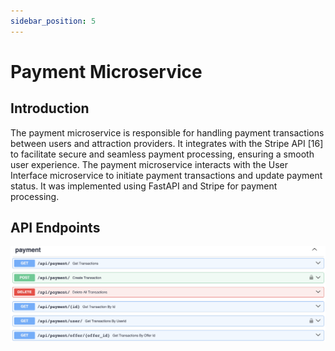 ```yaml
---
sidebar_position: 5
---
```


# Payment Microservice

## Introduction

The payment microservice is responsible for handling payment transactions between users and attraction providers. It integrates with the Stripe API [16] to facilitate secure and seamless payment processing, ensuring a smooth user experience. The payment microservice interacts with the User Interface microservice to initiate payment transactions and update payment status. It was implemented using FastAPI and Stripe for payment processing.

## API Endpoints

![Payment API](../../../static/img/ms3Images/payment_api.png)
